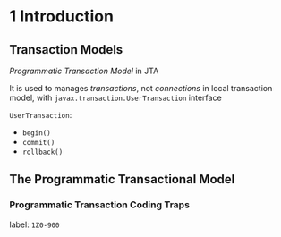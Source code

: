 # 1 Introduction
## Transaction Models
*Programmatic Transaction Model* in JTA

It is used to manages *transactions*, not *connections* in local transaction model, with `javax.transaction.UserTransaction` interface

`UserTransaction`:
* `begin()`
* `commit()`
* `rollback()`
## The Programmatic Transactional Model
### Programmatic Transaction Coding Traps

label: `1Z0-900`
